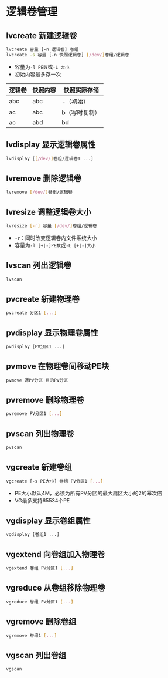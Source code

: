 # 逻辑卷管理
## lvcreate 新建逻辑卷
```sh
lvcreate 容量 [-n 逻辑卷] 卷组
lvcreate -s 容量 [-n 快照逻辑卷] [/dev/]卷组/逻辑卷
```
* 容量为`-l PE数`或`-L 大小`
* 初始内容最多存一次

逻辑卷|快照内容|快照实际存储
-|-|-
abc|abc|-（初始）
ac|abc|b（写时复制）
ac|abd|bd
## lvdisplay 显示逻辑卷属性
```sh
lvdisplay [[/dev/]卷组/逻辑卷1 ...]
```
## lvremove 删除逻辑卷
```sh
lvremove [/dev/]卷组/逻辑卷
```
## lvresize 调整逻辑卷大小
```sh
lvresize [-r] 容量 [/dev/]卷组/逻辑卷
```
* `-r`：同时改变逻辑卷内文件系统大小
* 容量为`-l [+|-]PE数`或`-L [+|-]大小`
## lvscan 列出逻辑卷
```sh
lvscan
```
## pvcreate 新建物理卷
```sh
pvcreate 分区1 [...]
```
## pvdisplay 显示物理卷属性
```sh
pvdisplay [PV分区1 ...]
```
## pvmove 在物理卷间移动PE块
```sh
pvmove 源PV分区 目的PV分区
```
## pvremove 删除物理卷
```sh
pvremove PV分区1 [...]
```
## pvscan 列出物理卷
```sh
pvscan
```
## vgcreate 新建卷组
```sh
vgcreate [-s PE大小] 卷组 PV分区1 [...]
```
* PE大小默认4M，必须为所有PV分区的最大扇区大小的2的幂次倍
* VG最多支持65534个PE
## vgdisplay 显示卷组属性
```sh
vgdisplay [卷组1 ...]
```
## vgextend 向卷组加入物理卷
```sh
vgextend 卷组 PV分区1 [...]
```
## vgreduce 从卷组移除物理卷
```sh
vgreduce 卷组 PV分区1 [...]
```
## vgremove 删除卷组
```sh
vgremove 卷组1 [...]
```
## vgscan 列出卷组
```sh
vgscan
```

